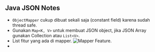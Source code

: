 ## Java JSON Notes

* `ObjectMapper` cukup dibuat sekali saja (constant field) karena sudah thread safe.
* Gunakan `Map<K, V>` untuk membuat JSON object, jika JSON Array gunakan Collection atau `List<V>`.
* List fitur yang ada di mapper. ![Mapper Feature](https://github.com/FasterXML/jackson-databind/wiki/Mapper-Features).
* 